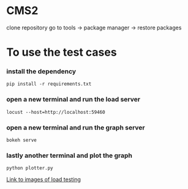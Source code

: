 ﻿# CMS2
clone repository
go to tools -> package manager -> restore packages

# To use the test cases
### install the dependency 
`pip install -r requirements.txt`

### open a new terminal and run the load server
`locust --host=http://localhost:59460`

### open a new terminal and run the graph server
`bokeh serve`


### lastly another terminal and plot the graph
`python plotter.py`


[Link to images of load testing](https://github.com/shafeeqqq/CMS2/tree/master/images)



